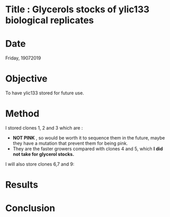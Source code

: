 # Title : Glycerols stocks of ylic133 biological replicates

# Date
Friday, 19072019

# Objective

To have ylic133 stored for future use.

# Method

I stored clones 1, 2 and 3 which are :
- **NOT PINK** , so would be worth it to sequence them in the future, maybe they have a mutation that prevent them for being pink.
- They are the faster growers compared with clones 4 and 5, which **I did not take for glycerol stocks.**

I will also store clones 6,7 and 9:

# Results

# Conclusion
